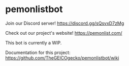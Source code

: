 ﻿# pemonlistbot
Join our Discord server! https://discord.gg/sQsvxD7zMg

Check out our project's website! https://pemonlist.com/

This bot is currently a WIP.

Documentation for this project: https://github.com/TheGElCOgecko/pemonlistbot/wiki
